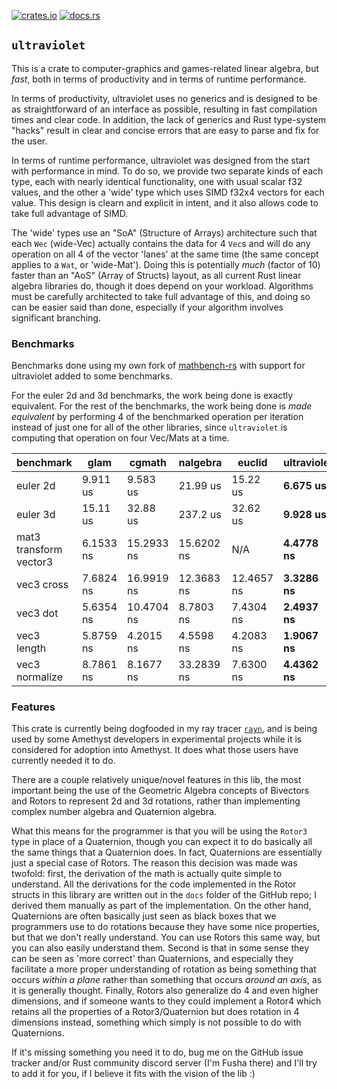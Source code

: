 [![crates.io](http://meritbadge.herokuapp.com/ultraviolet)](https://crates.io/crates/ultraviolet)
[![docs.rs](https://docs.rs/ultraviolet/badge.svg)](https://docs.rs/ultraviolet)

## `ultraviolet`

This is a crate to computer-graphics and games-related linear algebra, but *fast*, both in terms
of productivity and in terms of runtime performance.

In terms of productivity, ultraviolet uses no generics and is designed to be as straightforward
of an interface as possible, resulting in fast compilation times and clear code. In addition, the
lack of generics and Rust type-system "hacks" result in clear and concise errors that are easy to
parse and fix for the user.

In terms of runtime performance, ultraviolet was designed from the start with performance in mind.
To do so, we provide two separate kinds of each type, each with nearly identical functionality,
one with usual scalar f32 values, and the other a 'wide' type which uses SIMD f32x4 vectors for
each value. This design is clearn and explicit in intent, and it also allows code to
take full advantage of SIMD.

The 'wide' types use an "SoA" (Structure of Arrays) architecture
such that each `Wec` (wide-Vec) actually contains the data for 4 `Vec`s and will do any operation
on all 4 of the vector 'lanes' at the same time (the same concept applies to a `Wat`, or 'wide-Mat').
Doing this is potentially *much* (factor of 10)
faster than an "AoS" (Array of Structs) layout, as all current Rust linear algebra libraries do,
though it does depend on your workload. Algorithms must be carefully architected to take full advantage
of this, and doing so can be easier said than done, especially if your algorithm involves significant
branching.

### Benchmarks

Benchmarks done using my own fork of [mathbench-rs](https://github.com/bitshifter/mathbench-rs) with support for
ultraviolet added to some benchmarks.

For the euler 2d and 3d benchmarks, the work being done is exactly equivalent. For the rest of the benchmarks,
the work being done is *made equivalent* by performing 4 of the benchmarked operation per iteration instead of just
one for all of the other libraries, since `ultraviolet` is computing that operation on four Vec/Mats at a time.

| benchmark              |        glam   |       cgmath   |     nalgebra   |       euclid   |   ultraviolet   |
|------------------------|---------------|----------------|----------------|----------------|-----------------|
| euler 2d               |    9.911 us   |     9.583 us   |     21.99 us   |     15.22 us   |    __6.675 us__ |
| euler 3d               |    15.11 us   |     32.88 us   |     237.2 us   |     32.62 us   |    __9.928 us__ |
| mat3 transform vector3 |   6.1533 ns   |   15.2933 ns   |   15.6202 ns   |      N/A       |   __4.4778 ns__ |
| vec3 cross             |   7.6824 ns   |   16.9919 ns   |   12.3683 ns   |   12.4657 ns   |   __3.3286 ns__ |
| vec3 dot               |   5.6354 ns   |   10.4704 ns   |    8.7803 ns   |    7.4304 ns   |   __2.4937 ns__ |
| vec3 length            |   5.8759 ns   |    4.2015 ns   |    4.5598 ns   |    4.2083 ns   |   __1.9067 ns__ |
| vec3 normalize         |   8.7861 ns   |    8.1677 ns   |   33.2839 ns   |    7.6300 ns   |   __4.4362 ns__ |

### Features

This crate is currently being dogfooded in my ray tracer [`rayn`](https://github.com/termhn/rayn),
and is being used by some Amethyst developers in experimental projects while it is considered for adoption
into Amethyst. It does what those users have currently needed it to do.

There are a couple relatively unique/novel features in this lib, the most important being the use of the Geometric Algebra
concepts of Bivectors and Rotors to represent 2d and 3d rotations, rather than implementing complex number algebra
and Quaternion algebra.

What this means for the programmer is that you will be using the `Rotor3` type in place of
a Quaternion, though you can expect it to do basically all the same things that a Quaternion does. In fact, Quaternions
are essentially just a special case of Rotors. The reason this decision was made was twofold: first, the derivation of
the math is actually quite simple to understand. All the derivations for the code implemented in the Rotor structs in this
library are written out in the `docs` folder of the GitHub repo; I derived them manually as part of the implementation.
On the other hand, Quaternions are often basically just seen as black boxes that we programmers use to do rotations because
they have some nice properties, but that we don't really understand. You can use Rotors this same way, but you can also easily
understand them. Second is that in some sense they can be seen as 'more correct' than Quaternions, and especially they
facilitate a more proper understanding of rotation as being something that occurs *within a plane* rather than something
that occurs *around an axis*, as it is generally thought. Finally, Rotors also generalize do 4 and even higher dimensions,
and if someone wants to they could implement a Rotor4 which retains all the properties of a Rotor3/Quaternion but does rotation
in 4 dimensions instead, something which simply is not possible to do with Quaternions.

If it's missing something you need it to do, bug me on the GitHub issue tracker and/or Rust community discord server
(I'm Fusha there) and I'll try to add it for you, if I believe it fits with the vision of the lib :)
